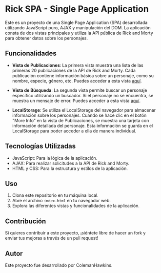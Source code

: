 # Rick SPA - Single Page Application

Este es un proyecto de una Single Page Application (SPA) desarrollada utilizando JavaScript puro, AJAX y manipulación del DOM. La aplicación consta de dos vistas principales y utiliza la API pública de Rick and Morty para obtener datos sobre los personajes.

## Funcionalidades

- **Vista de Publicaciones**: La primera vista muestra una lista de las primeras 20 publicaciones de la API de Rick and Morty. Cada publicación contiene información básica sobre un personaje, como su nombre, especie, género, etc. Puedes acceder a esta vista [aquí](#).
  
- **Vista de Búsqueda**: La segunda vista permite buscar un personaje específico utilizando un buscador. Si el personaje no se encuentra, se muestra un mensaje de error. Puedes acceder a esta vista [aquí](#).

- **LocalStorage**: Se utiliza el LocalStorage del navegador para almacenar información sobre los personajes. Cuando se hace clic en el botón "More Info" en la vista de Publicaciones, se muestra una tarjeta con información detallada del personaje. Esta información se guarda en el LocalStorage para poder acceder a ella de manera individual.

## Tecnologías Utilizadas

- JavaScript: Para la lógica de la aplicación.
- AJAX: Para realizar solicitudes a la API de Rick and Morty.
- HTML y CSS: Para la estructura y estilos de la aplicación.

## Uso

1. Clona este repositorio en tu máquina local.
2. Abre el archivo `index.html` en tu navegador web.
3. Explora las diferentes vistas y funcionalidades de la aplicación.

## Contribución

Si quieres contribuir a este proyecto, ¡siéntete libre de hacer un fork y enviar tus mejoras a través de un pull request!

## Autor

Este proyecto fue desarrollado por ColemanHawkins.

